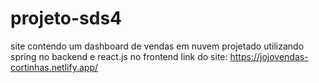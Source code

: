 # projeto-sds4
site contendo um dashboard de vendas em nuvem projetado utilizando
spring no backend e react.js no frontend
link do site: https://jojovendas-cortinhas.netlify.app/
